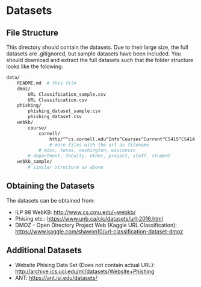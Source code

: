# Datasets

## File Structure

This directory should contain the datasets. Due to their large size, the full datasets are .gitignored, but sample datasets have been included. You should download and extract the full datasets such that the folder structure looks like the folowing:


```bash
data/
	README.md  # this file
	dmoz/
		URL Classification_sample.csv
		URL Classification.csv
	phishing/
		phishing_dataset_sample.csv
		phishing_dataset.csv
	webkb/
		course/
			cornell/
				http/^^cs.cornell.edu^Info^Courses^Current^CS415^CS414
				# more files with the url as filename
			# misc, texas, washington, wisconsin
		# department, faculty, other, project, staff, student
	webkb_sample/	
		# similar structure as above
```


## Obtaining the Datasets

The datasets can be obtained from:

* ILP 98 WebKB: <http://www.cs.cmu.edu/~webkb/>
* Phising etc.: <https://www.unb.ca/cic/datasets/url-2016.html>
* DMOZ - Open Directory Project Web (Kaggle URL Classification): <https://www.kaggle.com/shawon10/url-classification-dataset-dmoz>


## Additional Datasets

* Website Phising Data Set (Does not contain actual URL): <http://archive.ics.uci.edu/ml/datasets/Website+Phishing>
* ANT: <https://ant.isi.edu/datasets/>
